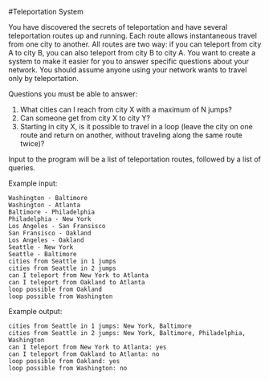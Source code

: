 #Teleportation System

You have discovered the secrets of teleportation and have several teleportation routes up and running. Each route
 allows instantaneous travel from one city to another. All routes are two way: if you can teleport from city A
 to city B, you can also teleport from city B to city A. You want to create a system to make it easier for you to
 answer specific questions about your network. You should assume anyone using your network wants to travel only by teleportation.

Questions you must be able to answer:

1. What cities can I reach from city X with a maximum of N jumps?
2. Can someone get from city X to city Y?
3. Starting in city X, is it possible to travel in a loop (leave the city on one route and return on another, without traveling along the same route twice)?

 Input to the program will be a list of teleportation routes, followed by a list of queries.

Example input:

```
Washington - Baltimore
Washington - Atlanta
Baltimore - Philadelphia
Philadelphia - New York
Los Angeles - San Fransisco
San Fransisco - Oakland
Los Angeles - Oakland
Seattle - New York
Seattle - Baltimore
cities from Seattle in 1 jumps
cities from Seattle in 2 jumps
can I teleport from New York to Atlanta
can I teleport from Oakland to Atlanta
loop possible from Oakland
loop possible from Washington
```

 Example output:

```
cities from Seattle in 1 jumps: New York, Baltimore
cities from Seattle in 2 jumps: New York, Baltimore, Philadelphia, Washington
can I teleport from New York to Atlanta: yes
can I teleport from Oakland to Atlanta: no
loop possible from Oakland: yes
loop possible from Washington: no
```


